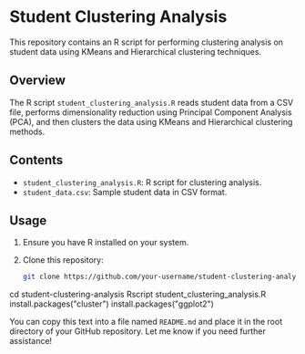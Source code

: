 # Student Clustering Analysis

This repository contains an R script for performing clustering analysis on student data using KMeans and Hierarchical clustering techniques.

## Overview

The R script `student_clustering_analysis.R` reads student data from a CSV file, performs dimensionality reduction using Principal Component Analysis (PCA), and then clusters the data using KMeans and Hierarchical clustering methods. 

## Contents

- `student_clustering_analysis.R`: R script for clustering analysis.
- `student_data.csv`: Sample student data in CSV format.

## Usage

1. Ensure you have R installed on your system.
2. Clone this repository:

   ```bash
   git clone https://github.com/your-username/student-clustering-analysis.git
cd student-clustering-analysis
Rscript student_clustering_analysis.R
install.packages("cluster")
install.packages("ggplot2")

You can copy this text into a file named `README.md` and place it in the root directory of your GitHub repository. Let me know if you need further assistance!
